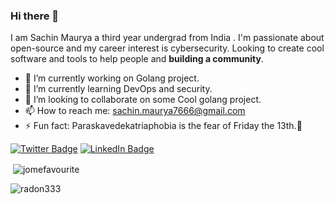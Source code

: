 ### Hi there 👋

I am Sachin Maurya a third year undergrad from India . I'm passionate about open-source and my career interest is cybersecurity.
Looking to create cool software and tools to help people and **building a community**.

<!--
**slayer321/slayer321** is a ✨ _special_ ✨ repository because its `README.md` (this file) appears on your GitHub profile.

Here are some ideas to get you started:
-->

- 🔭 I’m currently working on Golang project.
- 🌱 I’m currently learning DevOps and security.
- 👯 I’m looking to collaborate on some Cool golang project.
- 📫 How to reach me: sachin.maurya7666@gmail.com
- ⚡ Fun fact: Paraskavedekatriaphobia is the fear of Friday the 13th.👻

[![Twitter Badge](https://img.shields.io/badge/Twitter-Profile-informational?style=flat&logo=twitter&logoColor=white&color=1CA2F1)](https://twitter.com/0x_mantis)
[![LinkedIn Badge](https://img.shields.io/badge/LinkedIn-Profile-informational?style=flat&logo=linkedin&logoColor=white&color=0D76A8)](https://www.linkedin.com/in/sach1nmaurya/)

<p>&nbsp;<img align="center" src="https://github-readme-stats.vercel.app/api?username=slayer321&show_icons=true" alt="jomefavourite" /></p>

<p align="left"><img src="https://github-readme-stats.vercel.app/api/top-langs?username=slayer321&theme=react&show_icons=true&locale=en&layout=compact" alt="radon333" /></p>

